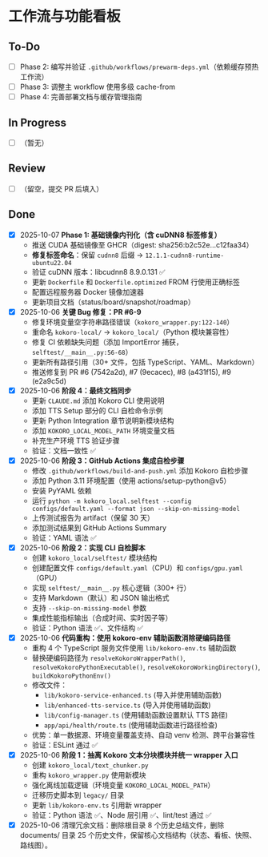 # 工作流与功能看板

## To-Do
- [ ] Phase 2: 编写并验证 `.github/workflows/prewarm-deps.yml`（依赖缓存预热工作流）
- [ ] Phase 3: 调整主 workflow 使用多级 cache-from
- [ ] Phase 4: 完善部署文档与缓存管理指南

## In Progress
- [ ] （暂无）

## Review
- [ ] （留空，提交 PR 后填入）

## Done
- [x] 2025-10-07 **Phase 1: 基础镜像内刊化（含 cuDNN8 标签修复）**
  - 推送 CUDA 基础镜像至 GHCR（digest: sha256:b2c52e...c12faa34）
  - **修复标签命名**：保留 `cudnn8` 后缀 → `12.1.1-cudnn8-runtime-ubuntu22.04`
  - 验证 cuDNN 版本：libcudnn8 8.9.0.131 ✅
  - 更新 `Dockerfile` 和 `Dockerfile.optimized` FROM 行使用正确标签
  - 配置远程服务器 Docker 镜像加速器
  - 更新项目文档（status/board/snapshot/roadmap）
- [x] 2025-10-06 **关键 Bug 修复：PR #6-9**
  - 修复环境变量空字符串路径错误（`kokoro_wrapper.py:122-140`）
  - 重命名 `kokoro-local/` → `kokoro_local/`（Python 模块兼容性）
  - 修复 CI 依赖缺失问题（添加 ImportError 捕获，`selftest/__main__.py:56-68`）
  - 更新所有路径引用（30+ 文件，包括 TypeScript、YAML、Markdown）
  - 推送修复到 PR #6 (7542a2d), #7 (9ecacec), #8 (a431f15), #9 (e2a9c5d)
- [x] 2025-10-06 **阶段 4：最终文档同步**
  - 更新 `CLAUDE.md` 添加 Kokoro CLI 使用说明
  - 添加 TTS Setup 部分的 CLI 自检命令示例
  - 更新 Python Integration 章节说明新模块结构
  - 添加 `KOKORO_LOCAL_MODEL_PATH` 环境变量文档
  - 补充生产环境 TTS 验证步骤
  - 验证：文档一致性 ✅
- [x] 2025-10-06 **阶段 3：GitHub Actions 集成自检步骤**
  - 修改 `.github/workflows/build-and-push.yml` 添加 Kokoro 自检步骤
  - 添加 Python 3.11 环境配置（使用 actions/setup-python@v5）
  - 安装 PyYAML 依赖
  - 运行 `python -m kokoro_local.selftest --config configs/default.yaml --format json --skip-on-missing-model`
  - 上传测试报告为 artifact（保留 30 天）
  - 添加测试结果到 GitHub Actions Summary
  - 验证：YAML 语法 ✅
- [x] 2025-10-06 **阶段 2：实现 CLI 自检脚本**
  - 创建 `kokoro_local/selftest/` 模块结构
  - 创建配置文件 `configs/default.yaml`（CPU）和 `configs/gpu.yaml`（GPU）
  - 实现 `selftest/__main__.py` 核心逻辑（300+ 行）
  - 支持 Markdown（默认）和 JSON 输出格式
  - 支持 `--skip-on-missing-model` 参数
  - 集成性能指标输出（合成时间、实时因子等）
  - 验证：Python 语法 ✅、文件结构 ✅
- [x] 2025-10-06 **代码重构：使用 kokoro-env 辅助函数消除硬编码路径**
  - 重构 4 个 TypeScript 服务文件使用 `lib/kokoro-env.ts` 辅助函数
  - 替换硬编码路径为 `resolveKokoroWrapperPath()`, `resolveKokoroPythonExecutable()`, `resolveKokoroWorkingDirectory()`, `buildKokoroPythonEnv()`
  - 修改文件：
    - `lib/kokoro-service-enhanced.ts` (导入并使用辅助函数)
    - `lib/enhanced-tts-service.ts` (导入并使用辅助函数)
    - `lib/config-manager.ts` (使用辅助函数设置默认 TTS 路径)
    - `app/api/health/route.ts` (使用辅助函数进行路径检查)
  - 优势：单一数据源、环境变量覆盖支持、自动 venv 检测、跨平台兼容性
  - 验证：ESLint 通过 ✅
- [x] 2025-10-06 **阶段 1：抽离 Kokoro 文本分块模块并统一 wrapper 入口**
  - 创建 `kokoro_local/text_chunker.py`
  - 重构 `kokoro_wrapper.py` 使用新模块
  - 强化离线加载逻辑（环境变量 `KOKORO_LOCAL_MODEL_PATH`）
  - 迁移历史脚本到 `legacy/` 目录
  - 更新 `lib/kokoro-env.ts` 引用新 wrapper
  - 验证：Python 语法 ✅、Node 层引用 ✅、lint/test 通过 ✅
- [x] 2025-10-06 清理冗余文档：删除根目录 8 个历史总结文件，删除 documents/ 目录 25 个历史文件，保留核心文档结构（状态、看板、快照、路线图）。
